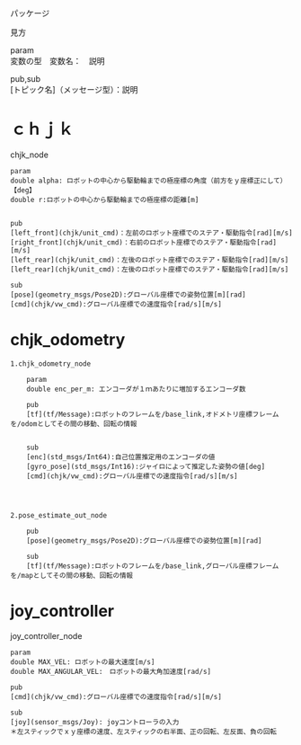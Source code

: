 


パッケージ  

見方  

param  
変数の型　変数名：　説明  

pub,sub  
[トピック名]（メッセージ型）：説明  


# ｃｈｊｋ 

chjk_node  

	param  
	double alpha: ロボットの中心から駆動輪までの極座標の角度（前方をｙ座標正にして）【deg】  
	double r:ロボットの中心から駆動輪までの極座標の距離[m]  


	pub  
	[left_front](chjk/unit_cmd)：左前のロボット座標でのステア・駆動指令[rad][m/s]  
	[right_front](chjk/unit_cmd)：右前のロボット座標でのステア・駆動指令[rad][m/s]  
	[left_rear](chjk/unit_cmd)：左後のロボット座標でのステア・駆動指令[rad][m/s]  
	[left_rear](chjk/unit_cmd)：左後のロボット座標でのステア・駆動指令[rad][m/s]  

	sub  
	[pose](geometry_msgs/Pose2D):グローバル座標での姿勢位置[m][rad]  
	[cmd](chjk/vw_cmd):グローバル座標での速度指令[rad/s][m/s]  


# chjk_odometry  

	1.chjk_odometry_node

		param
		double enc_per_m: エンコーダが１ｍあたりに増加するエンコーダ数

		pub
		[tf](tf/Message):ロボットのフレームを/base_link,オドメトリ座標フレームを/odomとしてその間の移動、回転の情報


		sub
		[enc](std_msgs/Int64):自己位置推定用のエンコーダの値
		[gyro_pose](std_msgs/Int16):ジャイロによって推定した姿勢の値[deg]
		[cmd](chjk/vw_cmd):グローバル座標での速度指令[rad/s][m/s]




	2.pose_estimate_out_node

		pub
		[pose](geometry_msgs/Pose2D):グローバル座標での姿勢位置[m][rad]

		sub
		[tf](tf/Message):ロボットのフレームを/base_link,グローバル座標フレームを/mapとしてその間の移動、回転の情報



# joy_controller 

joy_controller_node  

	param  
	double MAX_VEL: ロボットの最大速度[m/s]  
	double MAX_ANGULAR_VEL:　ロボットの最大角加速度[rad/s]  

	pub  
	[cmd](chjk/vw_cmd):グローバル座標での速度指令[rad/s][m/s]  

	sub  
	[joy](sensor_msgs/Joy): joyコントローラの入力  
	＊左スティックでｘｙ座標の速度、左スティックの右半面、正の回転、左反面、負の回転  







